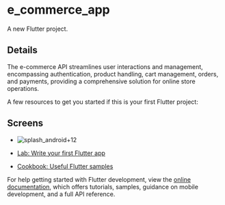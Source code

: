 # e_commerce_app 

A new Flutter project.

## Details

The e-commerce API streamlines user interactions and management, encompassing authentication, product handling, cart management, orders, and payments, providing a comprehensive solution for online store operations.

A few resources to get you started if this is your first Flutter project:
## Screens
- ![splash_android+12](https://github.com/s4r4h4mdy0x01/e-commerce_app/assets/113318264/18692a2f-99b0-4daa-ba6c-aa8e34b94ce9)

- [Lab: Write your first Flutter app](https://docs.flutter.dev/get-started/codelab)
- [Cookbook: Useful Flutter samples](https://docs.flutter.dev/cookbook)

For help getting started with Flutter development, view the
[online documentation](https://docs.flutter.dev/), which offers tutorials,
samples, guidance on mobile development, and a full API reference.
